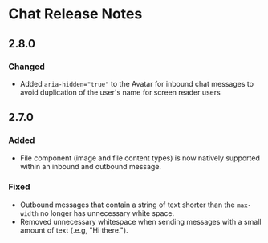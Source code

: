<!-- Release notes authoring guidelines: http://keepachangelog.com/ -->

# Chat Release Notes

<!-- ## [Unreleased] -->

## 2.8.0

### Changed

- Added `aria-hidden="true"` to the Avatar for inbound chat messages to avoid duplication of the user's name for screen reader users

## 2.7.0

### Added

- File component (image and file content types) is now natively supported within an inbound and outbound message.

### Fixed

- Outbound messages that contain a string of text shorter than the `max-width` no longer has unnecessary white space.
- Removed unnecessary whitespace when sending messages with a small amount of text (.e.g, "Hi there.").
